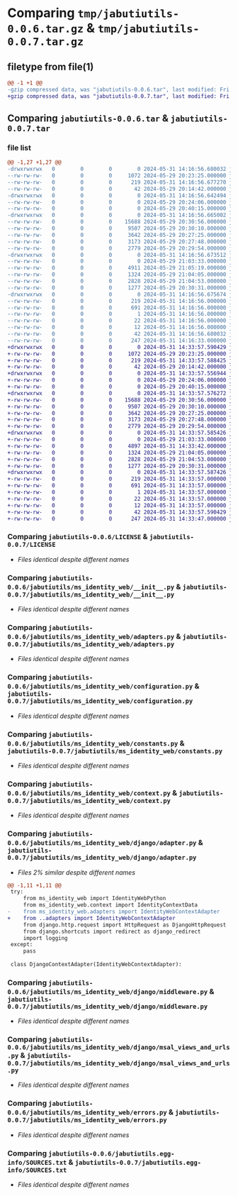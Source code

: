 # Comparing `tmp/jabutiutils-0.0.6.tar.gz` & `tmp/jabutiutils-0.0.7.tar.gz`

## filetype from file(1)

```diff
@@ -1 +1 @@
-gzip compressed data, was "jabutiutils-0.0.6.tar", last modified: Fri May 31 14:16:56 2024, max compression
+gzip compressed data, was "jabutiutils-0.0.7.tar", last modified: Fri May 31 14:33:57 2024, max compression
```

## Comparing `jabutiutils-0.0.6.tar` & `jabutiutils-0.0.7.tar`

### file list

```diff
@@ -1,27 +1,27 @@
-drwxrwxrwx   0        0        0        0 2024-05-31 14:16:56.680032 jabutiutils-0.0.6/
--rw-rw-rw-   0        0        0     1072 2024-05-29 20:23:25.000000 jabutiutils-0.0.6/LICENSE
--rw-rw-rw-   0        0        0      219 2024-05-31 14:16:56.677270 jabutiutils-0.0.6/PKG-INFO
--rw-rw-rw-   0        0        0       42 2024-05-29 20:14:42.000000 jabutiutils-0.0.6/README.md
-drwxrwxrwx   0        0        0        0 2024-05-31 14:16:56.642494 jabutiutils-0.0.6/jabutiutils/
--rw-rw-rw-   0        0        0        0 2024-05-29 20:24:06.000000 jabutiutils-0.0.6/jabutiutils/JbtUtils.py
--rw-rw-rw-   0        0        0        0 2024-05-29 20:40:15.000000 jabutiutils-0.0.6/jabutiutils/__init__.py
-drwxrwxrwx   0        0        0        0 2024-05-31 14:16:56.665002 jabutiutils-0.0.6/jabutiutils/ms_identity_web/
--rw-rw-rw-   0        0        0    15688 2024-05-29 20:30:56.000000 jabutiutils-0.0.6/jabutiutils/ms_identity_web/__init__.py
--rw-rw-rw-   0        0        0     9507 2024-05-29 20:30:10.000000 jabutiutils-0.0.6/jabutiutils/ms_identity_web/adapters.py
--rw-rw-rw-   0        0        0     3642 2024-05-29 20:27:25.000000 jabutiutils-0.0.6/jabutiutils/ms_identity_web/configuration.py
--rw-rw-rw-   0        0        0     3173 2024-05-29 20:27:48.000000 jabutiutils-0.0.6/jabutiutils/ms_identity_web/constants.py
--rw-rw-rw-   0        0        0     2779 2024-05-29 20:29:54.000000 jabutiutils-0.0.6/jabutiutils/ms_identity_web/context.py
-drwxrwxrwx   0        0        0        0 2024-05-31 14:16:56.673512 jabutiutils-0.0.6/jabutiutils/ms_identity_web/django/
--rw-rw-rw-   0        0        0        0 2024-05-29 21:03:33.000000 jabutiutils-0.0.6/jabutiutils/ms_identity_web/django/__init__.py
--rw-rw-rw-   0        0        0     4911 2024-05-29 21:05:19.000000 jabutiutils-0.0.6/jabutiutils/ms_identity_web/django/adapter.py
--rw-rw-rw-   0        0        0     1324 2024-05-29 21:04:05.000000 jabutiutils-0.0.6/jabutiutils/ms_identity_web/django/middleware.py
--rw-rw-rw-   0        0        0     2828 2024-05-29 21:04:53.000000 jabutiutils-0.0.6/jabutiutils/ms_identity_web/django/msal_views_and_urls.py
--rw-rw-rw-   0        0        0     1277 2024-05-29 20:30:31.000000 jabutiutils-0.0.6/jabutiutils/ms_identity_web/errors.py
-drwxrwxrwx   0        0        0        0 2024-05-31 14:16:56.675674 jabutiutils-0.0.6/jabutiutils.egg-info/
--rw-rw-rw-   0        0        0      219 2024-05-31 14:16:56.000000 jabutiutils-0.0.6/jabutiutils.egg-info/PKG-INFO
--rw-rw-rw-   0        0        0      691 2024-05-31 14:16:56.000000 jabutiutils-0.0.6/jabutiutils.egg-info/SOURCES.txt
--rw-rw-rw-   0        0        0        1 2024-05-31 14:16:56.000000 jabutiutils-0.0.6/jabutiutils.egg-info/dependency_links.txt
--rw-rw-rw-   0        0        0       22 2024-05-31 14:16:56.000000 jabutiutils-0.0.6/jabutiutils.egg-info/requires.txt
--rw-rw-rw-   0        0        0       12 2024-05-31 14:16:56.000000 jabutiutils-0.0.6/jabutiutils.egg-info/top_level.txt
--rw-rw-rw-   0        0        0       42 2024-05-31 14:16:56.680032 jabutiutils-0.0.6/setup.cfg
--rw-rw-rw-   0        0        0      247 2024-05-31 14:16:33.000000 jabutiutils-0.0.6/setup.py
+drwxrwxrwx   0        0        0        0 2024-05-31 14:33:57.590429 jabutiutils-0.0.7/
+-rw-rw-rw-   0        0        0     1072 2024-05-29 20:23:25.000000 jabutiutils-0.0.7/LICENSE
+-rw-rw-rw-   0        0        0      219 2024-05-31 14:33:57.588425 jabutiutils-0.0.7/PKG-INFO
+-rw-rw-rw-   0        0        0       42 2024-05-29 20:14:42.000000 jabutiutils-0.0.7/README.md
+drwxrwxrwx   0        0        0        0 2024-05-31 14:33:57.556944 jabutiutils-0.0.7/jabutiutils/
+-rw-rw-rw-   0        0        0        0 2024-05-29 20:24:06.000000 jabutiutils-0.0.7/jabutiutils/JbtUtils.py
+-rw-rw-rw-   0        0        0        0 2024-05-29 20:40:15.000000 jabutiutils-0.0.7/jabutiutils/__init__.py
+drwxrwxrwx   0        0        0        0 2024-05-31 14:33:57.576272 jabutiutils-0.0.7/jabutiutils/ms_identity_web/
+-rw-rw-rw-   0        0        0    15688 2024-05-29 20:30:56.000000 jabutiutils-0.0.7/jabutiutils/ms_identity_web/__init__.py
+-rw-rw-rw-   0        0        0     9507 2024-05-29 20:30:10.000000 jabutiutils-0.0.7/jabutiutils/ms_identity_web/adapters.py
+-rw-rw-rw-   0        0        0     3642 2024-05-29 20:27:25.000000 jabutiutils-0.0.7/jabutiutils/ms_identity_web/configuration.py
+-rw-rw-rw-   0        0        0     3173 2024-05-29 20:27:48.000000 jabutiutils-0.0.7/jabutiutils/ms_identity_web/constants.py
+-rw-rw-rw-   0        0        0     2779 2024-05-29 20:29:54.000000 jabutiutils-0.0.7/jabutiutils/ms_identity_web/context.py
+drwxrwxrwx   0        0        0        0 2024-05-31 14:33:57.585426 jabutiutils-0.0.7/jabutiutils/ms_identity_web/django/
+-rw-rw-rw-   0        0        0        0 2024-05-29 21:03:33.000000 jabutiutils-0.0.7/jabutiutils/ms_identity_web/django/__init__.py
+-rw-rw-rw-   0        0        0     4897 2024-05-31 14:33:42.000000 jabutiutils-0.0.7/jabutiutils/ms_identity_web/django/adapter.py
+-rw-rw-rw-   0        0        0     1324 2024-05-29 21:04:05.000000 jabutiutils-0.0.7/jabutiutils/ms_identity_web/django/middleware.py
+-rw-rw-rw-   0        0        0     2828 2024-05-29 21:04:53.000000 jabutiutils-0.0.7/jabutiutils/ms_identity_web/django/msal_views_and_urls.py
+-rw-rw-rw-   0        0        0     1277 2024-05-29 20:30:31.000000 jabutiutils-0.0.7/jabutiutils/ms_identity_web/errors.py
+drwxrwxrwx   0        0        0        0 2024-05-31 14:33:57.587426 jabutiutils-0.0.7/jabutiutils.egg-info/
+-rw-rw-rw-   0        0        0      219 2024-05-31 14:33:57.000000 jabutiutils-0.0.7/jabutiutils.egg-info/PKG-INFO
+-rw-rw-rw-   0        0        0      691 2024-05-31 14:33:57.000000 jabutiutils-0.0.7/jabutiutils.egg-info/SOURCES.txt
+-rw-rw-rw-   0        0        0        1 2024-05-31 14:33:57.000000 jabutiutils-0.0.7/jabutiutils.egg-info/dependency_links.txt
+-rw-rw-rw-   0        0        0       22 2024-05-31 14:33:57.000000 jabutiutils-0.0.7/jabutiutils.egg-info/requires.txt
+-rw-rw-rw-   0        0        0       12 2024-05-31 14:33:57.000000 jabutiutils-0.0.7/jabutiutils.egg-info/top_level.txt
+-rw-rw-rw-   0        0        0       42 2024-05-31 14:33:57.590429 jabutiutils-0.0.7/setup.cfg
+-rw-rw-rw-   0        0        0      247 2024-05-31 14:33:47.000000 jabutiutils-0.0.7/setup.py
```

### Comparing `jabutiutils-0.0.6/LICENSE` & `jabutiutils-0.0.7/LICENSE`

 * *Files identical despite different names*

### Comparing `jabutiutils-0.0.6/jabutiutils/ms_identity_web/__init__.py` & `jabutiutils-0.0.7/jabutiutils/ms_identity_web/__init__.py`

 * *Files identical despite different names*

### Comparing `jabutiutils-0.0.6/jabutiutils/ms_identity_web/adapters.py` & `jabutiutils-0.0.7/jabutiutils/ms_identity_web/adapters.py`

 * *Files identical despite different names*

### Comparing `jabutiutils-0.0.6/jabutiutils/ms_identity_web/configuration.py` & `jabutiutils-0.0.7/jabutiutils/ms_identity_web/configuration.py`

 * *Files identical despite different names*

### Comparing `jabutiutils-0.0.6/jabutiutils/ms_identity_web/constants.py` & `jabutiutils-0.0.7/jabutiutils/ms_identity_web/constants.py`

 * *Files identical despite different names*

### Comparing `jabutiutils-0.0.6/jabutiutils/ms_identity_web/context.py` & `jabutiutils-0.0.7/jabutiutils/ms_identity_web/context.py`

 * *Files identical despite different names*

### Comparing `jabutiutils-0.0.6/jabutiutils/ms_identity_web/django/adapter.py` & `jabutiutils-0.0.7/jabutiutils/ms_identity_web/django/adapter.py`

 * *Files 2% similar despite different names*

```diff
@@ -1,11 +1,11 @@
 try:
     from ms_identity_web import IdentityWebPython
     from ms_identity_web.context import IdentityContextData
-    from ms_identity_web.adapters import IdentityWebContextAdapter
+    from ..adapters import IdentityWebContextAdapter
     from django.http.request import HttpRequest as DjangoHttpRequest
     from django.shortcuts import redirect as django_redirect
     import logging
 except:
     pass
 
 class DjangoContextAdapter(IdentityWebContextAdapter):
```

### Comparing `jabutiutils-0.0.6/jabutiutils/ms_identity_web/django/middleware.py` & `jabutiutils-0.0.7/jabutiutils/ms_identity_web/django/middleware.py`

 * *Files identical despite different names*

### Comparing `jabutiutils-0.0.6/jabutiutils/ms_identity_web/django/msal_views_and_urls.py` & `jabutiutils-0.0.7/jabutiutils/ms_identity_web/django/msal_views_and_urls.py`

 * *Files identical despite different names*

### Comparing `jabutiutils-0.0.6/jabutiutils/ms_identity_web/errors.py` & `jabutiutils-0.0.7/jabutiutils/ms_identity_web/errors.py`

 * *Files identical despite different names*

### Comparing `jabutiutils-0.0.6/jabutiutils.egg-info/SOURCES.txt` & `jabutiutils-0.0.7/jabutiutils.egg-info/SOURCES.txt`

 * *Files identical despite different names*

